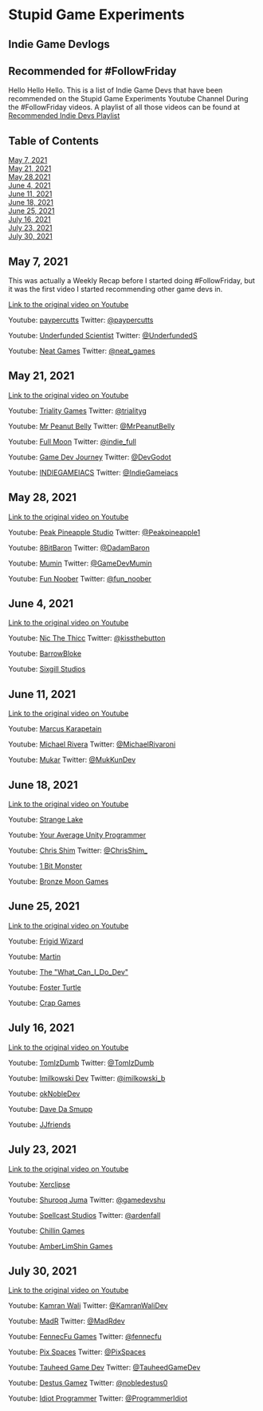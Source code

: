 # Stupid Game Experiments
## Indie Game Devlogs
## Recommended for #FollowFriday

Hello Hello Hello. This is a list of Indie Game Devs that have been recommended on the Stupid Game Experiments Youtube Channel During the #FollowFriday videos.  A playlist of all those videos can be found at [Recommended Indie Devs Playlist](https://www.youtube.com/watch?v=AkZosTzmKgM&list=PLMMiYAzAv-kxh08ZQ6mcU1wrRWZcaBu9N)

## Table of Contents
[May 7, 2021](#may-7-2021)  
[May 21, 2021](#may-21-2021)  
[May 28,2021](#may-28-2021)  
[June 4, 2021](#june-4-2021)  
[June 11, 2021](#june-11-2021)  
[June 18, 2021](#june-18-2021)  
[June 25, 2021](#june-25-2021)  
[July 16, 2021](#july-16-2021)  
[July 23, 2021](#july-23-2021)  
[July 30, 2021](#july-30-2021)

## May 7, 2021

This was actually a Weekly Recap before I started doing #FollowFriday, but it was the first video I started recommending other game devs in.

[Link to the original video on Youtube](https://www.youtube.com/watch?v=CW03qHAC0Cs)

Youtube: [paypercutts](https://www.youtube.com/channel/UCm-obvqRjG2wn8gEXYTpvcg) Twitter: [@paypercutts](https://twitter.com/paypercutts)

Youtube: [Underfunded Scientist](https://www.youtube.com/channel/UCjhGTem-jVDq77_ErmpXS9A) Twitter: [@UnderfundedS](https://twitter.com/UnderfundedS)

Youtube: [Neat Games](https://www.youtube.com/channel/UC9Hcm5cWbYQkzy05xeNAGiw) Twitter: [@neat_games](https://twitter.com/neat_games)

## May 21, 2021

[Link to the original video on Youtube](https://www.youtube.com/watch?v=AkZosTzmKgM)

Youtube: [Triality Games](https://www.youtube.com/c/TrialityGames) Twitter: [@trialityg](https://twitter.com/trialityg)  

Youtube: [Mr Peanut Belly](https://www.youtube.com/channel/UC1hKmrS0cIb7Vp5JKoVIe6g) Twitter: [@MrPeanutBelly](https://twitter.com/MrPeanutBelly)  

Youtube: [Full Moon](https://www.youtube.com/channel/UC7TO1H5oBec74okIxrEhc0A) Twitter: [@indie_full](https://twitter.com/indie_full)  

Youtube: [Game Dev Journey](https://www.youtube.com/channel/UC-0AetV8wp1aKaErKUrVfjA) Twitter: [@DevGodot](https://twitter.com/DevGodot)  

Youtube: [INDIEGAMEIACS](https://www.youtube.com/c/INDIEGAMEIACS) Twitter: [@IndieGameiacs](https://twitter.com/IndieGameiacs)  

## May 28, 2021

[Link to the original video on Youtube](https://www.youtube.com/watch?v=H9sxNYZq-X4)

Youtube: [Peak Pineapple Studio](https://www.youtube.com/channel/UCckGvxB-Ei2IoTdKcbPukSw) Twitter: [@Peakpineapple1](https://twitter.com/Peakpineapple1)

Youtube: [8BitBaron](https://www.youtube.com/channel/UCdpCAkCT_t1w9TxFSDVviMw) Twitter: [@DadamBaron](https://twitter.com/DadamBaron)

Youtube: [Mumin](https://www.youtube.com/channel/UCdk3O_YfSOgBibLnD8Y8Q2w) Twitter: [@GameDevMumin](https://twitter.com/GameDevMumin)

Youtube: [Fun Noober](https://www.youtube.com/channel/UCl-QgdSZcXwnrNhPdxMSKlA) Twitter: [@fun_noober](https://twitter.com/fun_noober)

## June 4, 2021

[Link to the original video on Youtube](https://www.youtube.com/watch?v=nAVukkthILo)

Youtube: [Nic The Thicc](https://www.youtube.com/channel/UCbr2akX4t7gVHrKFi_u3fOg) Twitter: [@kissthebutton](https://twitter.com/kissthebutton)

Youtube: [BarrowBloke](https://www.youtube.com/channel/UCc73W8ee3ednjVrmAU4acKg)

Youtube: [Sixgill Studios](https://www.youtube.com/user/SixgillStudios)

## June 11, 2021

[Link to the original video on Youtube](https://www.youtube.com/watch?v=-mXUYdo_xJY)

Youtube: [Marcus Karapetain](https://www.youtube.com/channel/UCVZIbjgyJ0Wqr2OpE-sS_HQ)

Youtube: [Michael Rivera](https://www.youtube.com/channel/UCwkzOMMypQ8rnJrYxQHLNxA) Twitter: [@MichaelRivaroni](https://twitter.com/MichaelRivaroni)

Youtube: [Mukar](https://www.youtube.com/c/Mukar) Twitter: [@MukKunDev](https://twitter.com/MukKunDev)

## June 18, 2021

[Link to the original video on Youtube](https://www.youtube.com/watch?v=9oRNxRUeGs8)

Youtube: [Strange Lake](https://www.youtube.com/channel/UCAsy7DZsbRljCnG3lSpqWKQ)

Youtube: [Your Average Unity Programmer](https://www.youtube.com/channel/UCNMDGl-pqIlI3INsTDIqzMw)

Youtube: [Chris Shim](https://www.youtube.com/channel/UCild7pbBT8Zalh9s349rmrQ) Twitter: [@ChrisShim_](https://twitter.com/ChrisShim_)

Youtube: [1 Bit Monster](https://www.youtube.com/channel/UC5XxX0vIsmVJI_1STm0GoEw)

Youtube: [Bronze Moon Games](https://www.youtube.com/channel/UCusWWzZ_eFtx96GOa5YncTg)

##  June 25, 2021

[Link to the original video on Youtube](https://www.youtube.com/watch?v=V3X_UDoeY5E)

Youtube: [Frigid Wizard](https://www.youtube.com/channel/UC1eiS9b0fqcy2VuAD9xning)

Youtube: [Martin](https://www.youtube.com/channel/UC2WqFzsANtvc6DzIGEAaIgQ)

Youtube: [The "What_Can_I_Do_Dev"](https://www.youtube.com/channel/UCuBtjoYRmUTwUWDoQLXd17w)

Youtube: [Foster Turtle](https://www.youtube.com/channel/UCO1b4Ui169MfLziUjutEcSQ)

Youtube: [Crap Games](https://www.youtube.com/channel/UC_7hNDLEfogTZFedA0bUGNA)

## July 16, 2021

[Link to the original video on Youtube](https://www.youtube.com/watch?v=ylCqV8fS3fM)

Youtube: [TomIzDumb](https://www.youtube.com/channel/UCEtE5YQRyOxWeDTMNtvY0jw/videos) Twitter: [@TomIzDumb](https://twitter.com/TomIzDumb)

Youtube: [Imilkowski Dev](https://www.youtube.com/channel/UCOCTgbHNPweX6uIHJAX9t3g) Twitter: [@imilkowski_b](https://twitter.com/imilkowski_b)

Youtube: [okNobleDev](https://www.youtube.com/channel/UCN_hSmZjUASyH70WvNfTtzQ)

Youtube: [Dave Da Smupp](https://www.youtube.com/channel/UC_Vl1mONK4shZLzrb61jZYQ)

Youtube: [JJfriends](https://www.youtube.com/channel/UC_jGiIV-a1jS_VQXzUnKLoA)

## July 23, 2021

[Link to the original video on Youtube](https://www.youtube.com/watch?v=XNq_16sYMrI)

Youtube: [Xerclipse](https://www.youtube.com/channel/UC_-XGNpNjxfLhZj-qPJoLnw)

Youtube: [Shurooq Juma](https://www.youtube.com/channel/UCsmElKcG_G-bA_0bb5iuVKQ) Twitter: [@gamedevshu](https://twitter.com/gamedevshu)

Youtube: [Spellcast Studios](https://www.youtube.com/channel/UCB2GQh7i37KRxahNm5VgCkw) Twitter: [@ardenfall](https://twitter.com/ardenfall)

Youtube: [Chillin Games](https://www.youtube.com/channel/UCpPo1NgzWLwNQ1eaGzDOXuA)

Youtube: [AmberLimShin Games](https://www.youtube.com/channel/UCV6PlrQ3dgcDV9XqN2iWVSg)

## July 30, 2021

[Link to the original video on Youtube](https://www.youtube.com/watch?v=9e3CTX89oHY)

Youtube: [Kamran Wali](https://www.youtube.com/channel/UCkm-BgvswLViigPWrMo8pjg) Twitter: [@KamranWaliDev](https://twitter.com/KamranWaliDev)

Youtube: [MadR](https://www.youtube.com/channel/UCRl4gwo5vKW9Uqnr7V9GKBw) Twitter: [@MadRdev](https://twitter.com/MadRdev)

Youtube: [FennecFu Games](https://www.youtube.com/channel/UCtaxhZr_lNC21wuJdUIQKRQ) Twitter: [@fennecfu](https://twitter.com/Fennecfu)

Youtube: [Pix Spaces](https://www.youtube.com/channel/UCiaeTJEAu_veLimNmKEEUww) Twitter: [@PixSpaces](https://twitter.com/PixSpaces)

Youtube: [Tauheed Game Dev](https://www.youtube.com/channel/UC3txq3Jo6ev_GydDxKMvMeg) Twitter: [@TauheedGameDev](https://twitter.com/TauheedGameDev)

Youtube: [Destus Gamez](https://www.youtube.com/c/DestusGamez) Twitter: [@nobledestus0](https://mobile.twitter.com/nobledestus0)

Youtube: [Idiot Programmer](https://www.youtube.com/channel/UCHYW6csO85RH1I5efBcBF8A) Twitter: [@ProgrammerIdiot](https://twitter.com/ProgrammerIdiot)
